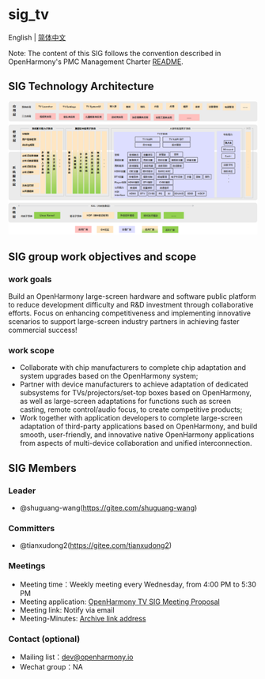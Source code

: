 # sig_tv
English | [简体中文](./sig_tv_cn.md)

Note: The content of this SIG follows the convention described in OpenHarmony's PMC Management Charter [README](../../zh/pmc.md).

## SIG Technology Architecture
![figures/tv-framework.png](figures/tv-framework.png)

## SIG group work objectives and scope

### work goals
Build an OpenHarmony large-screen hardware and software public platform to reduce development difficulty and R&D investment through collaborative efforts. Focus on enhancing competitiveness and implementing innovative scenarios to support large-screen industry partners in achieving faster commercial success!

### work scope
 - Collaborate with chip manufacturers to complete chip adaptation and system upgrades based on the OpenHarmony system;
 - Partner with device manufacturers to achieve adaptation of dedicated subsystems for TVs/projectors/set-top boxes based on OpenHarmony, as well as large-screen adaptations for functions such as screen casting, remote control/audio focus, to create competitive products;
 - Work together with application developers to complete large-screen adaptation of third-party applications based on OpenHarmony, and build smooth, user-friendly, and innovative native OpenHarmony applications from aspects of multi-device collaboration and unified interconnection.

## SIG Members

### Leader
- @shuguang-wang(https://gitee.com/shuguang-wang)

### Committers
- @tianxudong2(https://gitee.com/tianxudong2)

### Meetings
 - Meeting time：Weekly meeting every Wednesday, from 4:00 PM to 5:30 PM
 - Meeting application: [OpenHarmony TV SIG Meeting Proposal](https://docs.qingque.cn/s/home/eZQD5fEgz0p9aMBiO68_Ymyt0?identityId=2JZgg0BEwbM)
 - Meeting link: Notify via email
 - Meeting-Minutes: [Archive link address](https://gitee.com/openharmony-sig/sig-content)

### Contact (optional)

- Mailing list：dev@openharmony.io
- Wechat group：NA

